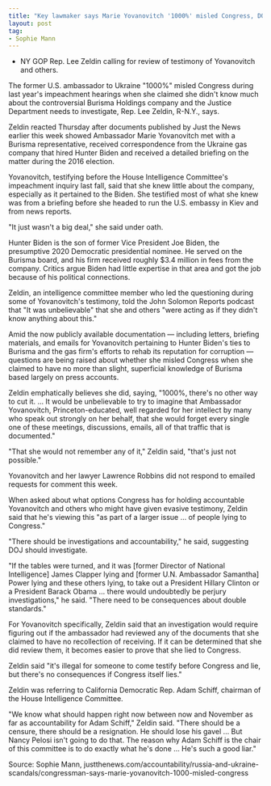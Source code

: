 ```yaml
---
title: "Key lawmaker says Marie Yovanovitch '1000%' misled Congress, DOJ should investigate"
layout: post
tag:
- Sophie Mann
---
```


- NY GOP Rep. Lee Zeldin calling for review of testimony of Yovanovitch and others.

The former U.S. ambassador to Ukraine "1000%" misled Congress during last year's impeachment hearings when she claimed she didn't know much about the controversial Burisma Holdings company and the Justice Department needs to investigate, Rep. Lee Zeldin, R-N.Y., says.

Zeldin reacted Thursday after documents published by Just the News earlier this week showed Ambassador Marie Yovanovitch met with a Burisma representative, received correspondence from the Ukraine gas company that hired Hunter Biden and received a detailed briefing on the matter during the 2016 election.

Yovanovitch, testifying before the House Intelligence Committee's impeachment inquiry last fall, said that she knew little about the company, especially as it pertained to the Biden. She testified most of what she knew was from a briefing before she headed to run the U.S. embassy in Kiev and from news reports.

"It just wasn't a big deal," she said under oath.

Hunter Biden is the son of former Vice President Joe Biden, the presumptive 2020 Democratic presidential nominee. He served on the Burisma board, and his firm received roughly $3.4 million in fees from the company. Critics argue Biden had little expertise in that area and got the job because of his political connections.

Zeldin, an intelligence committee member who led the questioning during some of Yovanovitch's testimony, told the John Solomon Reports podcast that "It was unbelievable" that she and others "were acting as if they didn't know anything about this."

Amid the now publicly available documentation — including letters, briefing materials, and emails for Yovanovitch pertaining to Hunter Biden's ties to Burisma and the gas firm's efforts to rehab its reputation for corruption — questions are being raised about whether she misled Congress when she claimed to have no more than slight, superficial knowledge of Burisma based largely on press accounts.

Zeldin emphatically believes she did, saying, "1000%, there's no other way to cut it. … It would be unbelievable to try to imagine that Ambassador Yovanovitch, Princeton-educated, well regarded for her intellect by many who speak out strongly on her behalf, that she would forget every single one of these meetings, discussions, emails, all of that traffic that is documented."

"That she would not remember any of it," Zeldin said, "that's just not possible."

Yovanovitch and her lawyer Lawrence Robbins did not respond to emailed requests for comment this week.

When asked about what options Congress has for holding accountable Yovanovitch and others who might have given evasive testimony, Zeldin said that he's viewing this "as part of a larger issue … of people lying to Congress."

"There should be investigations and accountability," he said, suggesting DOJ should investigate.

"If the tables were turned, and it was [former Director of National Intelligence] James Clapper lying and [former U.N. Ambassador Samantha] Power lying and these others lying, to take out a President Hillary Clinton or a President Barack Obama … there would undoubtedly be perjury investigations," he said. "There need to be consequences about double standards."

For Yovanovitch specifically, Zeldin said that an investigation would require figuring out if the ambassador had reviewed any of the documents that she claimed to have no recollection of receiving. If it can be determined that she did review them, it becomes easier to prove that she lied to Congress.

Zeldin said "it's illegal for someone to come testify before Congress and lie, but there's no consequences if Congress itself lies."

Zeldin was referring to California Democratic Rep. Adam Schiff, chairman of the House Intelligence Committee.

"We know what should happen right now between now and November as far as accountability for Adam Schiff," Zeldin said. "There should be a censure, there should be a resignation. He should lose his gavel … But Nancy Pelosi isn't going to do that. The reason why Adam Schiff is the chair of this committee is to do exactly what he's done … He's such a good liar."

Source: Sophie Mann, justthenews.com/accountability/russia-and-ukraine-scandals/congressman-says-marie-yovanovitch-1000-misled-congress
